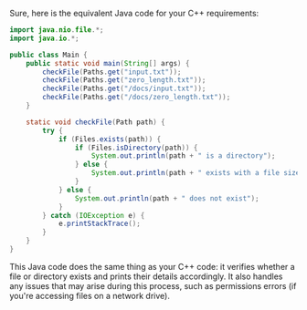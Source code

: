 Sure, here is the equivalent Java code for your C++ requirements:

```java
import java.nio.file.*;
import java.io.*;

public class Main {
    public static void main(String[] args) {
        checkFile(Paths.get("input.txt"));
        checkFile(Paths.get("zero_length.txt"));
        checkFile(Paths.get("/docs/input.txt"));
        checkFile(Paths.get("/docs/zero_length.txt"));
    }

    static void checkFile(Path path) {
        try {
            if (Files.exists(path)) {
                if (Files.isDirectory(path)) {
                    System.out.println(path + " is a directory");
                } else {
                    System.out.println(path + " exists with a file size of " + Files.size(path) + " bytes.");
                }
            } else {
                System.out.println(path + " does not exist");
            }
        } catch (IOException e) {
            e.printStackTrace();
        }
    }
}
```
This Java code does the same thing as your C++ code: it verifies whether a file or directory exists and prints their details accordingly. It also handles any issues that may arise during this process, such as permissions errors (if you're accessing files on a network drive).
